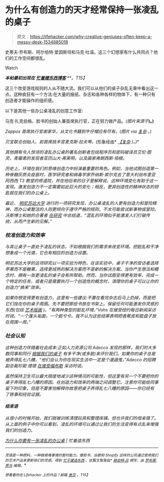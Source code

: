 # 为什么有创造力的天才经常保持一张凌乱的桌子

> 原文：<https://lifehacker.com/why-creative-geniuses-often-keep-a-messy-desk-1534885018>

史蒂夫·乔布斯、阿尔伯特·爱因斯坦和马克·吐温。这三个幻想家有什么共同点？他们的工作空间都很乱。

Watch

***本帖最初出现在*** [***忙着建东西博客***](http://busybuildingthings.tumblr.com/post/68180225961/why-you-should-have-a-messy-desk) ***。*T15】**

这三个改变游戏规则的人从不随大流。我们可以从他们的桌子杂乱无章中看出这一点。这种疯狂有一个方法:在大量的报纸、杂志和各种各样的物体下，有一种只有创造者才能操作的组织感。

以下是其他一些办公桌凌乱的创意工作室:

马克·扎克伯格，脸书的创始人兼首席执行官，正在努力做产品。*(图片来源于*[](http://tiphereth.tumblr.com/post/2137106686/this-is-mark-zuckerbergs-desk-at-facebook)**)。)**

*Zappos 首席执行官谢家华，从文化书籍到牛仔帽应有尽有。(图片 via [复杂](http://www.complexmag.ca/tech/2012/06/famous-tech-ceo-desks) 。)*

*贝宝联合创始人、前首席技术官麦克斯·拉夫琴。*(形象经由* [*【复杂*](http://www.complexmag.ca/tech/2012/06/famous-tech-ceo-desks#7) *)。)**

*其他拥有令人惊讶的凌乱办公桌的著名创新者包括程序员和密码破译员艾伦·图灵，青霉素的发现者亚历山大·弗莱明，以及画家弗朗西斯·培根。*

*历史上，环境在我们的思维创造力中扮演着重要的角色。例如，当他试图创造第一种脊髓灰质炎疫苗时，医学研究者和病毒学家乔纳斯·索尔克去了意大利翁布里亚阿西西 T3 教堂的修道院，并在他后来的日子里解释说，这种环境变化有助于这一发现。激发创造力不一定需要如此巨大的变化；相反，更具创造性的精神状态的钥匙就在我们的办公桌上。*

*最近， [明尼苏达大学](http://pss.sagepub.com/content/24/9/1860) 进行的一项研究发现，办公桌凌乱的人更有创造力和冒险精神，而办公桌整洁的人则更倾向于遵守严格的规则，不太可能尝试新事物或冒险。沃斯博士和她的合著者 [在研究](http://well.blogs.nytimes.com/2013/09/19/what-a-messy-desk-says-about-you/) 中总结道，“混乱的环境似乎能激发人们打破传统，从而产生新的见解。”*

### *校准创造力和效率*

*与其让桌子一直处于凌乱的状态，不如根据我们的需求来改变环境。把脏乱和干净想象成一个光谱，它也有相应的创造力设置。*

*明尼苏达大学的这项研究以一项实验为特色，在该实验中，桌子干净的受访者选择苹果而不是糖果，选择更成熟的解决方案而不是新的解决方案。当你产生想法和概念时，拥有一张更凌乱的桌子会有所帮助。然而，当你试图变得更有效率，完成一个特定的任务，或者只是需要执行一个创造性的概念时，清理你的桌子可以让你的创造力“换来”效率。*

*如果你想变得更有创造力，这里有一些建议:不要在看完杂志后马上扔掉，而是把它们挂在你的桌子周围。先不要把那些书放在书架上。保留任何可能激发你灵感的东西(包括 [艺术版画](http://bbt.gs/17dQU3L) )。“有两种类型的脏乱环境，”Vohs 在接受纽约每日新闻采访时说。“一个蓬头垢面，一个脏兮兮。我不认为这些结果表明把香蕉皮和脏盘子放在周围一周。”*

### *社会认知*

*这种创造力伴随着社会成本:正如人力资源公司 Adecco 发现的那样，我们的大多数同事和同行 [根据我们的桌子](https://lifehacker.com/a-messy-desk-can-influence-perceptions-of-your-professi-5787952) 有多干净(或多脏)来评价我们。如果你的桌子总是被弄得乱七八糟，“他们会认为你在现实生活中一定是个邋遢鬼，”Adecco 的招聘副总裁珍妮·德德 [在接受福布斯](http://www.forbes.com/sites/jennagoudreau/2012/03/27/the-dangers-of-a-messy-desk/) 采访时说。*

*虽然保持卫生可以最大限度地减少这种情况的可能性，但这里有另一个不要把你的桌子弄得乱七八糟的原因。在创造力和效率的两端之间调整它。注意你可能给同事留下的印象，但是不要害怕解释你故意把桌子弄得乱七八糟的原因——你已经有了轶事和经验证据。*

#### *结束语*

*从很小的时候开始，我们就被训练清理玩具和整理床铺。但也许我们的母亲错了。从上面的例子中你可以看到，凌乱的环境可以通过让我们的生活变得有点乱来增强我们的创造力。*

*[为什么你要有一张凌乱的办公桌](http://busybuildingthings.tumblr.com/post/68180225961/why-you-should-have-a-messy-desk) [|](http://www.getrichslowly.org/blog/2013/07/11/the-truth-about-being-broke/) 忙着造东西*

* * *

*<small>*灵感是一种燃料，一种做艰难事情的暂时能力。像脸书、谷歌和 Shopify 这样的公司通过使用我们的艺术产品来更新他们的灵感。得到*</small> [<small>*忙于建造东西*</small>](http://busybuildingthings.com/) <small>*。这篇文章是由*</small> [<small>*赫伯特·吕*</small>](http://twitter.com/herbertlui/) <small>*撰写，由*</small> [<small>*罗布莱·贾马*</small>](http://twitter.com/robjama/) <small>*编辑。*</small>*

*<small>*想看看你在 Lifehacker 上的作品？邮箱*</small> [<small>*泰莎*</small>](https://mail.google.com/mail/?view=cm&fs=1&tf=1&to=tessa@lifehacker.com) <small>*。*T15】</small>*